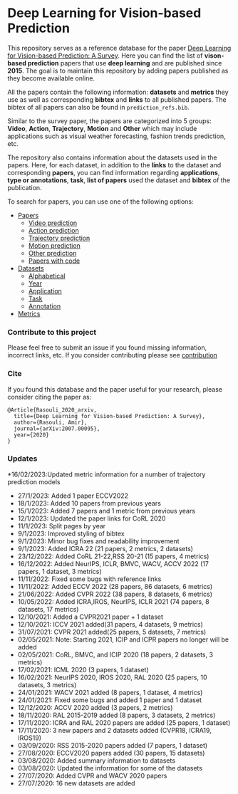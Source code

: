 <a name=top></a>
# Deep Learning for Vision-based Prediction
This repository serves as a reference database for the paper [Deep Learning for Vision-based Prediction: A Survey](https://arxiv.org/pdf/2007.00095.pdf). Here you can find the list of **vison-based prediction** papers that use **deep learning** and are published since **2015**. The goal is to maintain this repository by adding papers published as they become available online.

All the papers contain the following information: **datasets** and **metrics** they use as well as corresponding **bibtex** and **links** to all published papers. The bibtex of all papers can also be found in `prediction_refs.bib`.

Similar to the survey paper, the papers are categorized into 5 groups: **Video**, **Action**, **Trajectory**, **Motion** and **Other** which may include applications such as visual weather forecasting, fashion trends prediction, etc.

The repository also contains information about the datasets used in the papers. Here, for each dataset, in addition to the **links** to the dataset and corresponding **papers**,  you can find information regarding  **applications**, **type or annotations**, **task**, **list of papers** used the dataset and **bibtex** of the publication.

To search for papers, you can use one of the following options:

* [Papers](papers/papers.md#top)
  * [Video prediction](papers/video/video_papers.md#top)
  * [Action prediction](papers/action/action_papers.md#top)
  * [Trajectory prediction](papers/trajectory/trajectory_papers.md#top)
  * [Motion prediction](papers/motion/motion_papers.md#top)
  * [Other prediction](papers/other/other_papers.md#top)
  * [Papers with code](papers/papers_with_code/papers_with_code.md#top)
* [Datasets](datasets/datasets.md#top)
  * [Alphabetical](datasets/alphabetical/alphabetical_datasets.md#top)
  * [Year](datasets/year/year_datasets.md#top)
  * [Application](datasets/application/application_datasets.md#top)
  * [Task](datasets/task/task_datasets.md#top)
  * [Annotation](datasets/annotation_datasets.md#top)
* [Metrics](metrics/metrics.md#top)


### Contribute to this project
Please feel free to submit an issue if you found missing information, incorrect links, etc. If you consider contributing please see [contribution](contribution.md)

### Cite
If you found this database and the paper useful for your research, please consider citing the paper as:
```
@Article{Rasouli_2020_arxiv,
  title={Deep Learning for Vision-based Prediction: A Survey},
  author={Rasouli, Amir},
  journal={arXiv:2007.00095},
  year={2020}
}
```

### Updates
*16/02/2023:Updated metric information for a number of trajectory prediction models
* 27/1/2023: Added 1 paper ECCV2022
* 18/1/2023: Added 10 papers from previous years
* 15/1/2023: Added 7 papers and 1 metric from previous years
* 12/1/2023: Updated the paper links for CoRL 2020
* 11/1/2023: Split pages by year
* 9/1/2023: Improved styling of bibtex
* 9/1/2023: Minor bug fixes and readability improvement
* 9/1/2023: Added ICRA 22 (21 papers, 2 metrics, 2 datasets)
* 23/12/2022: Added CoRL 21-22,RSS 20-21 (15 papers, 4 metrics)
* 16/12/2022: Added NeurIPS, ICLR, BMVC, WACV, ACCV 2022 (17 papers, 1 dataset, 3 metrics)
* 11/11/2022: Fixed some bugs with reference links
* 11/11/2022: Added ECCV 2022 (28 papers, 86 datasets, 6 metrics)
* 21/06/2022: Added CVPR 2022 (38 papers, 8 datasets, 6 metrics)
* 10/05/2022: Added ICRA,IROS, NeurIPS, ICLR 2021 (74 papers, 8 datasets, 17 metrics)
* 12/10/2021: Added a CVPR2021 paper + 1 dataset
* 12/10/2021: ICCV 2021 added(31 papers, 4 datasets, 9 metrics)
* 31/07/2021: CVPR 2021 added(25 papers, 5 datasets, 7 metrics)
* 02/05/2021: Note: Starting 2021, ICIP and ICPR papers  no longer will be added
* 02/05/2021: CoRL, BMVC, and ICIP 2020 (18 papers, 2 datasets, 3 metrics)
* 17/02/2021: ICML 2020 (3 papers, 1 dataset)
* 16/02/2021: NeurIPS 2020, IROS 2020, RAL 2020 (25 papers, 10 datasets, 3 metrics)
* 24/01/2021: WACV 2021 added (8 papers, 1 dataset, 4 metrics)
* 24/01/2021: Fixed some bugs and added 1 paper and 1 dataset
* 12/12/2020: ACCV 2020 added (3 papers, 2 metrics)
* 18/11/2020: RAL 2015-2019 added (8 papers, 3 datasets, 2 metrics)
* 17/11/2020: ICRA and RAL 2020 papers are added (25 papers, 1 dataset)
* 17/11/2020: 3 new papers and 2 datasets added (CVPR18, ICRA19, IROS19)
* 03/09/2020: RSS 2015-2020 papers added (7 papers, 1 dataset)
* 27/08/2020: ECCV2020 papers added (30 papers, 15 datasets)
* 03/08/2020: Added summary information to datasets
* 03/08/2020: Updated the information for some of the datasets
* 27/07/2020: Added CVPR and WACV 2020 papers
* 27/07/2020: 16 new datasets are added
